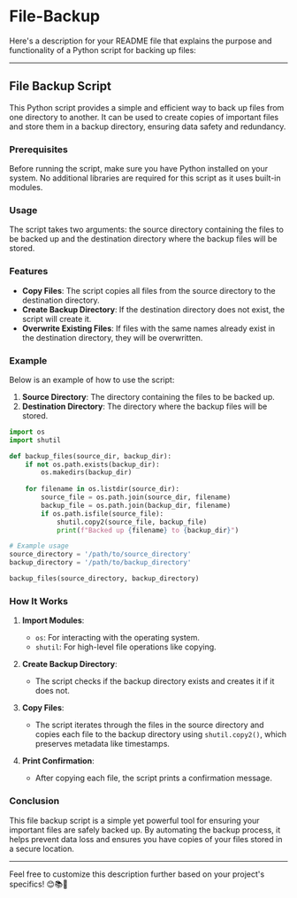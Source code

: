 # File-Backup
Here's a description for your README file that explains the purpose and functionality of a Python script for backing up files:

---

## File Backup Script

This Python script provides a simple and efficient way to back up files from one directory to another. It can be used to create copies of important files and store them in a backup directory, ensuring data safety and redundancy.

### Prerequisites

Before running the script, make sure you have Python installed on your system. No additional libraries are required for this script as it uses built-in modules.

### Usage

The script takes two arguments: the source directory containing the files to be backed up and the destination directory where the backup files will be stored.

### Features

- **Copy Files**: The script copies all files from the source directory to the destination directory.
- **Create Backup Directory**: If the destination directory does not exist, the script will create it.
- **Overwrite Existing Files**: If files with the same names already exist in the destination directory, they will be overwritten.

### Example

Below is an example of how to use the script:

1. **Source Directory**: The directory containing the files to be backed up.
2. **Destination Directory**: The directory where the backup files will be stored.

```python
import os
import shutil

def backup_files(source_dir, backup_dir):
    if not os.path.exists(backup_dir):
        os.makedirs(backup_dir)
        
    for filename in os.listdir(source_dir):
        source_file = os.path.join(source_dir, filename)
        backup_file = os.path.join(backup_dir, filename)
        if os.path.isfile(source_file):
            shutil.copy2(source_file, backup_file)
            print(f"Backed up {filename} to {backup_dir}")

# Example usage
source_directory = '/path/to/source_directory'
backup_directory = '/path/to/backup_directory'

backup_files(source_directory, backup_directory)
```

### How It Works

1. **Import Modules**:
   - `os`: For interacting with the operating system.
   - `shutil`: For high-level file operations like copying.
   
2. **Create Backup Directory**:
   - The script checks if the backup directory exists and creates it if it does not.

3. **Copy Files**:
   - The script iterates through the files in the source directory and copies each file to the backup directory using `shutil.copy2()`, which preserves metadata like timestamps.

4. **Print Confirmation**:
   - After copying each file, the script prints a confirmation message.

### Conclusion

This file backup script is a simple yet powerful tool for ensuring your important files are safely backed up. By automating the backup process, it helps prevent data loss and ensures you have copies of your files stored in a secure location.

---

Feel free to customize this description further based on your project's specifics! 😊📚🚀
